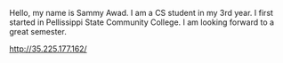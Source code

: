 Hello, my name is Sammy Awad. I am a CS student in my 3rd year. I first started in Pellissippi State Community College. I am looking forward to a great semester.

http://35.225.177.162/
